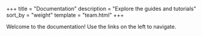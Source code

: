 +++
title = "Documentation"
description = "Explore the guides and tutorials"
sort_by = "weight"
template = "team.html"
+++

Welcome to the documentation! Use the links on the left to navigate.
